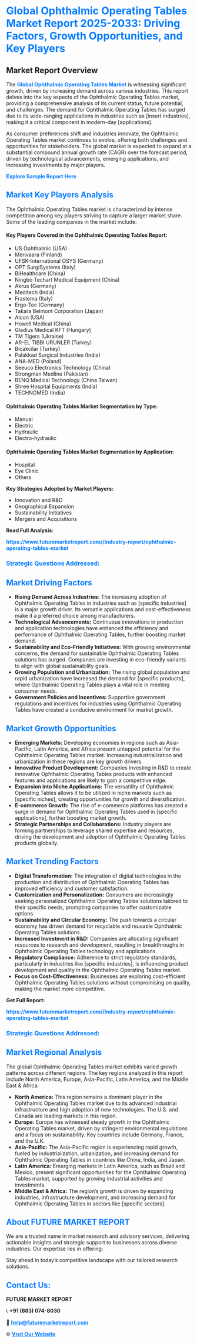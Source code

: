 <h1 style="color: #007BFF;">Global Ophthalmic Operating Tables Market Report 2025-2033: Driving Factors, Growth Opportunities, and Key Players</h1>

<section id="overview">
<h2>Market Report Overview</h2>
<p>The <a href="https://www.futuremarketreport.com//industry-report/ophthalmic-operating-tables-market" style="color: #007BFF; text-decoration: none;"><strong>Global Ophthalmic Operating Tables Market</strong></a> is witnessing significant growth, driven by increasing demand across various industries. This report delves into the key aspects of the Ophthalmic Operating Tables market, providing a comprehensive analysis of its current status, future potential, and challenges. The demand for Ophthalmic Operating Tables has surged due to its wide-ranging applications in industries such as [insert industries], making it a critical component in modern-day [applications].</p>
<p>As consumer preferences shift and industries innovate, the Ophthalmic Operating Tables market continues to evolve, offering both challenges and opportunities for stakeholders. The global market is expected to expand at a substantial compound annual growth rate (CAGR) over the forecast period, driven by technological advancements, emerging applications, and increasing investments by major players.</p>
</section>

<section id="overview">
<p><a href="https://www.futuremarketreport.com//request-sample/reportId=85178" style="color: #007BFF; text-decoration: none;"><strong>Explore Sample Report Here</strong></a></p>
</section>

<section id="key-players">
<h2 style="color: #007BFF;">Market Key Players Analysis</h2>
<p>The Ophthalmic Operating Tables market is characterized by intense competition among key players striving to capture a larger market share. Some of the leading companies in the market include:</p>
<h4>Key Players Covered in the Ophthalmic Operating Tables Report:</h4>
<ul><li>US Ophthalmic (USA)</li><li>Merivaara (Finland)</li><li>UFSK-International OSYS (Germany)</li><li>OPT SurgiSystems (Italy)</li><li>BiHealthcare (China)</li><li>Ningbo Techart Medical Equipment (China)</li><li>Akrus (Germany)</li><li>Meditech (India)</li><li>Frastema (Italy)</li><li>Ergo-Tec (Germany)</li><li>Takara Belmont Corporation (Japan)</li><li>Alcon (USA)</li><li>Howell Medical (China)</li><li>Gladius Medical KFT (Hungary)</li><li>TM Tigers (Ukraine)</li><li>AR-EL TIBBI URUNLER (Turkey)</li><li>Bicakcilar (Turkey)</li><li>Palakkad Surgical Industries (India)</li><li>ANA-MED (Poland)</li><li>Seeuco Electronics Technology (China)</li><li>Strongman Medline (Pakistan)</li><li>BENQ Medical Technology (China Taiwan)</li><li>Shree Hospital Equipments (India)</li><li>TECHNOMED (India)</li></ul>
<h4>Ophthalmic Operating Tables Market Segmentation by Type:</h4>
<ul><li>Manual</li><li>Electric</li><li>Hydraulic</li><li>Electro-hydraulic</li></ul>

<h4>Ophthalmic Operating Tables Market Segmentation by Application:</h4>
<ul><li>Hospital</li><li>Eye Clinic</li><li>Others</li></ul>
<p><strong>Key Strategies Adopted by Market Players:</strong></p>
<ul>
<li>Innovation and R&D</li>
<li>Geographical Expansion</li>
<li>Sustainability Initiatives</li>
<li>Mergers and Acquisitions</li>
</ul>
</section>

<section>
<p><strong>Read Full Analysis: </strong></p><a href="https://www.futuremarketreport.com//industry-report/ophthalmic-operating-tables-market" style="color: #007BFF; text-decoration: none;"><strong>https://www.futuremarketreport.com//industry-report/ophthalmic-operating-tables-market</strong></a>
<h3 style="color: #007BFF;">Strategic Questions Addressed:</h3>
</section>

<section id="driving-factors">
<h2 style="color: #007BFF;">Market Driving Factors</h2>
<ul>
<li><strong>Rising Demand Across Industries:</strong> The increasing adoption of Ophthalmic Operating Tables in industries such as [specific industries] is a major growth driver. Its versatile applications and cost-effectiveness make it a preferred choice among manufacturers.</li>
<li><strong>Technological Advancements:</strong> Continuous innovations in production and application technologies have enhanced the efficiency and performance of Ophthalmic Operating Tables, further boosting market demand.</li>
<li><strong>Sustainability and Eco-Friendly Initiatives:</strong> With growing environmental concerns, the demand for sustainable Ophthalmic Operating Tables solutions has surged. Companies are investing in eco-friendly variants to align with global sustainability goals.</li>
<li><strong>Growing Population and Urbanization:</strong> The rising global population and rapid urbanization have increased the demand for [specific products], where Ophthalmic Operating Tables plays a vital role in meeting consumer needs.</li>
<li><strong>Government Policies and Incentives:</strong> Supportive government regulations and incentives for industries using Ophthalmic Operating Tables have created a conducive environment for market growth.</li>
</ul>
</section>

<section id="growth-opportunities">
<h2 style="color: #007BFF;">Market Growth Opportunities</h2>
<ul>
<li><strong>Emerging Markets:</strong> Developing economies in regions such as Asia-Pacific, Latin America, and Africa present untapped potential for the Ophthalmic Operating Tables market. Increasing industrialization and urbanization in these regions are key growth drivers.</li>
<li><strong>Innovative Product Development:</strong> Companies investing in R&D to create innovative Ophthalmic Operating Tables products with enhanced features and applications are likely to gain a competitive edge.</li>
<li><strong>Expansion into Niche Applications:</strong> The versatility of Ophthalmic Operating Tables allows it to be utilized in niche markets such as [specific niches], creating opportunities for growth and diversification.</li>
<li><strong>E-commerce Growth:</strong> The rise of e-commerce platforms has created a surge in demand for Ophthalmic Operating Tables used in [specific applications], further boosting market growth.</li>
<li><strong>Strategic Partnerships and Collaborations:</strong> Industry players are forming partnerships to leverage shared expertise and resources, driving the development and adoption of Ophthalmic Operating Tables products globally.</li>
</ul>
</section>

<section id="trending-factors">
<h2 style="color: #007BFF;">Market Trending Factors</h2>
<ul>
<li><strong>Digital Transformation:</strong> The integration of digital technologies in the production and distribution of Ophthalmic Operating Tables has improved efficiency and customer satisfaction.</li>
<li><strong>Customization and Personalization:</strong> Consumers are increasingly seeking personalized Ophthalmic Operating Tables solutions tailored to their specific needs, prompting companies to offer customizable options.</li>
<li><strong>Sustainability and Circular Economy:</strong> The push towards a circular economy has driven demand for recyclable and reusable Ophthalmic Operating Tables solutions.</li>
<li><strong>Increased Investment in R&D:</strong> Companies are allocating significant resources to research and development, resulting in breakthroughs in Ophthalmic Operating Tables technology and applications.</li>
<li><strong>Regulatory Compliance:</strong> Adherence to strict regulatory standards, particularly in industries like [specific industries], is influencing product development and quality in the Ophthalmic Operating Tables market.</li>
<li><strong>Focus on Cost-Effectiveness:</strong> Businesses are exploring cost-efficient Ophthalmic Operating Tables solutions without compromising on quality, making the market more competitive.</li>
</ul>
</section>

<section>
<p><strong>Get Full Report: </strong></p><a href="https://www.futuremarketreport.com//industry-report/ophthalmic-operating-tables-market" style="color: #007BFF; text-decoration: none;"><strong>https://www.futuremarketreport.com//industry-report/ophthalmic-operating-tables-market</strong></a>
<h3 style="color: #007BFF;">Strategic Questions Addressed:</h3>
</section>


<section id="regional-analysis">
<h2 style="color: #007BFF;">Market Regional Analysis</h2>
<p>The global Ophthalmic Operating Tables market exhibits varied growth patterns across different regions. The key regions analyzed in this report include North America, Europe, Asia-Pacific, Latin America, and the Middle East & Africa:</p>
<ul>
<li><strong>North America:</strong> This region remains a dominant player in the Ophthalmic Operating Tables market due to its advanced industrial infrastructure and high adoption of new technologies. The U.S. and Canada are leading markets in this region.</li>
<li><strong>Europe:</strong> Europe has witnessed steady growth in the Ophthalmic Operating Tables market, driven by stringent environmental regulations and a focus on sustainability. Key countries include Germany, France, and the U.K.</li>
<li><strong>Asia-Pacific:</strong> The Asia-Pacific region is experiencing rapid growth, fueled by industrialization, urbanization, and increasing demand for Ophthalmic Operating Tables in countries like China, India, and Japan.</li>
<li><strong>Latin America:</strong> Emerging markets in Latin America, such as Brazil and Mexico, present significant opportunities for the Ophthalmic Operating Tables market, supported by growing industrial activities and investments.</li>
<li><strong>Middle East & Africa:</strong> The region’s growth is driven by expanding industries, infrastructure development, and increasing demand for Ophthalmic Operating Tables in sectors like [specific sectors].</li>
</ul>
</section>

<footer>
<h2 style="color: #007BFF;">About FUTURE MARKET REPORT</h2>
<p>We are a trusted name in market research and advisory services, delivering actionable insights and strategic support to businesses across diverse industries. Our expertise lies in offering:</p>

<p>Stay ahead in today’s competitive landscape with our tailored research solutions.</p>

<h2 style="color: #007BFF;">Contact Us:</h2>
<p><strong>FUTURE MARKET REPORT</strong></p>
<p>📞 <strong>+91 (883) 074-8030</strong></p>
<p>📧 <strong><a href="mailto:help@futuremarketreport.com" style="color: #007BFF;">help@futuremarketreport.com</a></strong></p>
<p>🌐 <strong><a href="https://www.futuremarketreport.com/" style="color: #007BFF;">Visit Our Website</a></strong></p>
</footer>